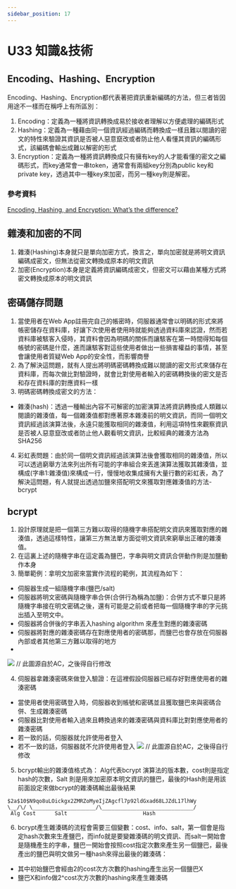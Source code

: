```yaml
---
sidebar_position: 17
---
```


# U33 知識&技術

## Encoding、Hashing、Encryption
Encoding、Hashing、Encryption都代表著把資訊重新編碼的方法，但三者皆因用途不一樣而在稱呼上有所區別：
1. Encoding：定義為一種將資訊轉換成易於接收者理解以方便處理的編碼形式
2. Hashing：定義為一種藉由同一個資訊經過編碼而轉換成一樣且難以閱讀的密文的特性來驗證其資訊是否被人惡意竄改或者防止他人看懂其資訊的編碼形式，該編碼會輸出成難以解密的形式
3. Encryption：定義為一種將資訊轉換成只有擁有key的人才能看懂的密文之編碼形式，而key通常會一串token，通常會有兩組key分別為public key和private key，透過其中一種key來加密，而另一種key則是解密。


### 參考資料
[Encoding, Hashing, and Encryption: What’s the difference?](https://blog.cadre.net/encoding-hashing-and-encryption-whats-the-difference)

## 雜湊和加密的不同
1. 雜湊(Hashing)本身就只是單向加密方式，換言之，單向加密就是將明文資訊編碼成密文，但無法從密文轉換成原本的明文資訊
2. 加密(Encryption)本身是定義將資訊編碼成密文，但密文可以藉由某種方式將密文轉換成原本的明文資訊

## 密碼儲存問題
1. 當使用者在Web App註冊完自己的帳密時，伺服器通常會以明碼的形式來將帳密儲存在資料庫，好讓下次使用者使用時就能夠透過資料庫來認證，然而若資料庫被駭客入侵時，其資料會因為明碼的關係而讓駭客在第一時間得知每個帳號的密碼是什麼，進而讓駭客對這些使用者做出一些損害權益的事情，甚至會讓使用者質疑Web App的安全性，而影響商譽
2. 為了解決這問題，就有人提出將明碼密碼轉換成難以閱讀的密文形式來儲存在資料庫，而每次做比對驗證時，就會比對使用者輸入的密碼轉換後的密文是否和存在資料庫的對應資料一樣
3. 明碼密碼轉換成密文的方法：
  - 雜湊(hash)：透過一種輸出內容不可解密的加密演算法將資訊轉換成人類難以閱讀的雜湊值，每一個雜湊值都對應著原本雜湊前的明文資訊，而同一個明文資訊經過該演算法後，永遠只能獲取相同的雜湊值，利用這項特性來觀察資訊是否被人惡意竄改或者防止他人觀看明文資訊，比較經典的雜湊方法為 SHA256

4. 彩虹表問題：由於同一個明文資訊經過該演算法後會獲取相同的雜湊值，所以可以透過窮舉方法來列出所有可能的字串組合來丟進演算法獲取其雜湊值，並構成(字串1:雜湊值)來構成一行，慢慢地收集成擁有大量行數的彩虹表，為了解決這問題，有人就提出透過加鹽來搭配明文來獲取對應雜湊值的方法-bcrypt


## bcrypt
1. 設計原理就是把一個第三方難以取得的隨機字串搭配明文資訊來獲取對應的雜湊值，透過這樣特性，讓第三方無法單方面從明文資訊來窮舉出正確的雜湊值。
2. 在這裏上述的隨機字串在這定義為鹽巴，字串與明文資訊合併動作則是加鹽動作本身
3. 簡單範例：拿明文加密來當實作流程的範例，其流程為如下：

  - 伺服器生成一組隨機字串(鹽巴/salt)
  - 伺服器將明文密碼與隨機字串合併(合併行為稱為加鹽)：合併方式不單只是將隨機字串接在明文密碼之後，還有可能是之前或者把每一個隨機字串的字元挑出插入至明文中。
  - 伺服器將合併後的字串丟入hashing algorithm 來產生對應的雜湊密碼
  - 伺服器將對應的雜湊密碼存在對應使用者的密碼那，而鹽巴也會存放在伺服器內部或者其他第三方難以取得的地方
  - 
![](https://res.cloudinary.com/dqfxgtyoi/image/upload/v1640440519/blog/loginSystem/bcryptExample_zj3nu0.png)
// 此圖源自於AC，之後得自行修改

4. 伺服器拿雜湊密碼來做登入驗證：在這裡假設伺服器已經存好對應使用者的雜湊密碼
  - 當使用者使用密碼登入時，伺服器收到帳號和密碼並且獲取鹽巴來與密碼合併、生成雜湊密碼
  - 伺服器比對使用者輸入過來且轉換過來的雜湊密碼與資料庫比對對應使用者的雜湊密碼
  - 若一致的話，伺服器就允許使用者登入
  - 若不一致的話，伺服器就不允許使用者登入
![](https://res.cloudinary.com/dqfxgtyoi/image/upload/v1640448366/blog/loginSystem/loginValidation_gglnsf.png)
// 此圖源自於AC，之後得自行修改
5. bcrypt輸出的雜湊值格式為： Alg代表bcrypt 演算法的版本數，cost則是指定hash的次數，Salt 則是用來加密原本明文資訊的鹽巴，最後的Hash則是用該前面設定來做bcrypt的雜湊碼輸出最後結果
```
$2a$10$N9qo8uLOickgx2ZMRZoMyeIjZAgcfl7p92ldGxad68LJZdL17lhWy
\__/\/ \____________________/\_____________________________/
 Alg Cost      Salt                        Hash
```

6. bcrypt產生雜湊碼的流程會需要三個變數：cost、info、salt，第一個會是指定hash次數來生產鹽巴，而info就是要變雜湊碼的明文資訊、而salt一開始會是隨機產生的字串，鹽巴一開始會按照cost指定次數來產生另一個鹽巴，最後產出的鹽巴與明文做另一種hash來得出最後的雜湊碼：
  - 其中初始鹽巴會經由2的cost次方次數的hashing產生出另一個鹽巴X
  - 鹽巴X和info做2^cost次方次數的hashing來產生雜湊碼